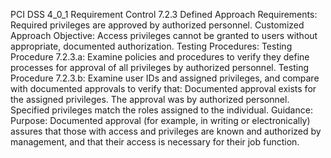PCI DSS 4_0_1 Requirement Control 7.2.3 Defined Approach Requirements: Required privileges are approved by authorized personnel. Customized Approach Objective: Access privileges cannot be granted to users without appropriate, documented authorization. Testing Procedures: Testing Procedure 7.2.3.a: Examine policies and procedures to verify they define processes for approval of all privileges by authorized personnel. Testing Procedure 7.2.3.b: Examine user IDs and assigned privileges, and compare with documented approvals to verify that: Documented approval exists for the assigned privileges. The approval was by authorized personnel. Specified privileges match the roles assigned to the individual. Guidance: Purpose: Documented approval (for example, in writing or electronically) assures that those with access and privileges are known and authorized by management, and that their access is necessary for their job function.